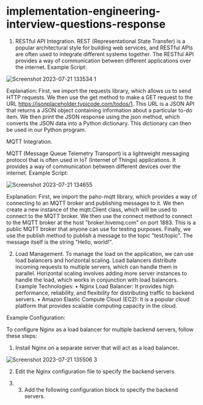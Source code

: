 # implementation-engineering-interview-questions-response

1.	RESTful API Integration.
REST (Representational State Transfer) is a popular architectural style for building web services, and RESTful APIs are often used to integrate different systems together. The RESTful API provides a way of communication between different applications over the internet.
Example Script:

![Screenshot 2023-07-21 133534  1](https://github.com/tabbyngonjo/implementation-engineering-interview-questions-response/assets/139018411/a05a11d1-6b4e-4578-a08c-c28ed23e57b0)

Explanation:
First, we import the requests library, which allows us to send HTTP requests. We then use the get method to make a GET request to the URL https://jsonplaceholder.typicode.com/todos/1. This URL is a JSON API that returns a JSON object containing information about a particular to-do item.
We then print the JSON response using the json method, which converts the JSON data into a Python dictionary. This dictionary can then be used in our Python program.

MQTT Integration.

MQTT (Message Queue Telemetry Transport) is a lightweight messaging protocol that is often used in IoT (Internet of Things) applications. It provides a way of communication between different devices over the internet.
Example Script:

![Screenshot 2023-07-21 134655](https://github.com/tabbyngonjo/implementation-engineering-interview-questions-response/assets/139018411/6b518b03-5cbc-4bb6-870d-828aa88e3688)

Explanation:
First, we import the paho-mqtt library, which provides a way of connecting to an MQTT broker and publishing messages to it. We then create a new instance of the mqtt.Client class, which will be used to connect to the MQTT broker.
We then use the connect method to connect to the MQTT broker at the host "broker.hivemq.com" on port 1883. This is a public MQTT broker that anyone can use for testing purposes.
Finally, we use the publish method to publish a message to the topic "test/topic". The message itself is the string "Hello, world!".

2.	Load Management.
To manage the load on the application, we can use load balancers and horizontal scaling. Load balancers distribute incoming requests to multiple servers, which can handle them in parallel. Horizontal scaling involves adding more server instances to handle the load, which works in conjunction with load balancers.
Example Technologies:
•	Nginx Load Balancer: It provides high performance, reliability, and flexibility for distributing traffic to backend servers.
•	Amazon Elastic Compute Cloud (EC2): It is a popular cloud platform that provides scalable computing capacity in the cloud.

Example Configuration:

To configure Nginx as a load balancer for multiple backend servers, follow these steps:
1.	Install Nginx on a separate server that will act as a load balancer.

![Screenshot 2023-07-21 135506    3](https://github.com/tabbyngonjo/implementation-engineering-interview-questions-response/assets/139018411/f1b99617-7a86-4706-8538-c24eb2536ab7)

2.	Edit the Nginx configuration file to specify the backend servers.



3.	3.	Add the following configuration block to specify the backend servers.


